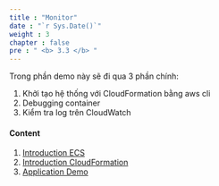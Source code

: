 ```yaml
---
title : "Monitor"
date : "`r Sys.Date()`"
weight : 3
chapter : false
pre : " <b> 3.3 </b> "
---
```


Trong phần demo này sẽ đi qua 3 phần chính:

1. Khởi tạo hệ thống với CloudFormation bằng aws cli
2. Debugging container
3. Kiểm tra log trên CloudWatch

#### Content

1. [Introduction ECS](./3.1-run-cfn/)
2. [Introduction CloudFormation](./3.2-container-exec-cmd/)
3. [Application Demo](./3.3-monitor/)
